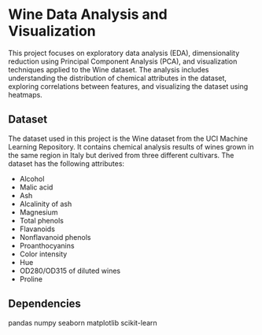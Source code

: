 # Wine Data Analysis and Visualization
This project focuses on exploratory data analysis (EDA), dimensionality reduction using Principal Component Analysis (PCA), and visualization techniques applied to the Wine dataset. The analysis includes understanding the distribution of chemical attributes in the dataset, exploring correlations between features, and visualizing the dataset using heatmaps.

## Dataset
The dataset used in this project is the Wine dataset from the UCI Machine Learning Repository. It contains chemical analysis results of wines grown in the same region in Italy but derived from three different cultivars. The dataset has the following attributes:

- Alcohol
- Malic acid
- Ash
- Alcalinity of ash
- Magnesium
- Total phenols
- Flavanoids
- Nonflavanoid phenols
- Proanthocyanins
- Color intensity
- Hue
- OD280/OD315 of diluted wines
- Proline

## Dependencies
pandas
numpy
seaborn
matplotlib
scikit-learn
